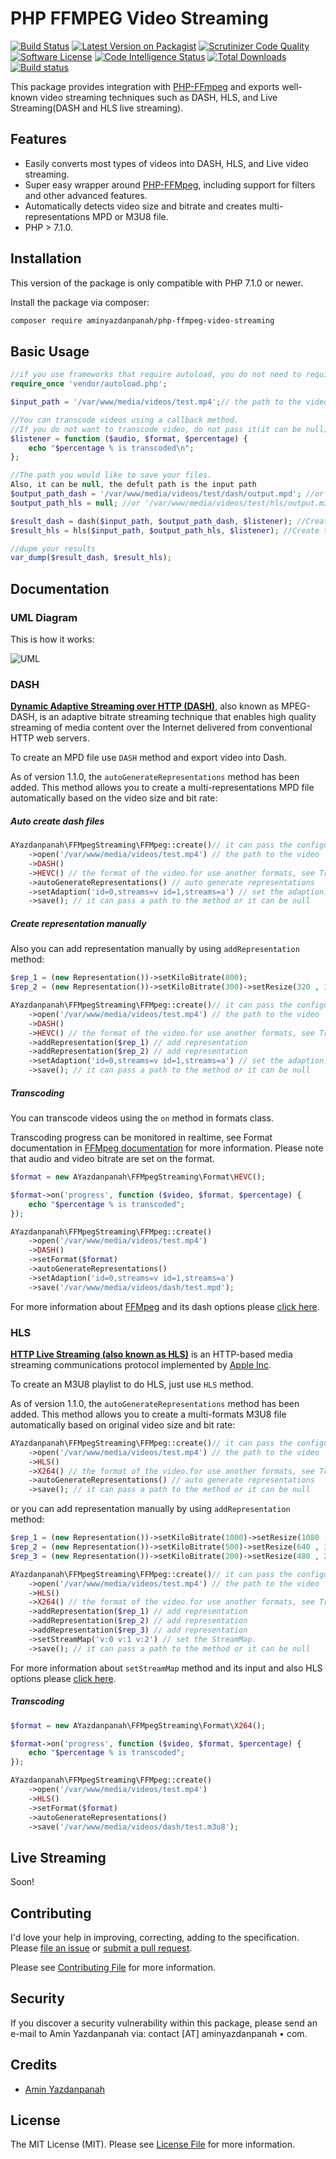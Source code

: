 # PHP FFMPEG Video Streaming

[![Build Status](https://travis-ci.org/aminyazdanpanah/PHP-FFmpeg-video-streaming.svg?branch=master)](https://travis-ci.org/aminyazdanpanah/PHP-FFmpeg-video-streaming)
[![Latest Version on Packagist](https://img.shields.io/packagist/v/aminyazdanpanah/php-ffmpeg-video-streaming.svg?style=flat-square)](https://packagist.org/packages/aminyazdanpanah/php-ffmpeg-video-streaming)
[![Scrutinizer Code Quality](https://scrutinizer-ci.com/g/aminyazdanpanah/PHP-FFmpeg-video-streaming/badges/quality-score.png?b=master)](https://scrutinizer-ci.com/g/aminyazdanpanah/PHP-FFmpeg-video-streaming/?branch=master)
[![Software License](https://img.shields.io/badge/license-MIT-brightgreen.svg?style=flat-square)](https://github.com/aminyazdanpanah/PHP-FFmpeg-video-streaming/blob/master/LICENSE)
[![Code Intelligence Status](https://scrutinizer-ci.com/g/aminyazdanpanah/PHP-FFmpeg-video-streaming/badges/code-intelligence.svg?b=master)](https://scrutinizer-ci.com/code-intelligence)
[![Total Downloads](https://img.shields.io/packagist/dt/aminyazdanpanah/php-ffmpeg-video-streaming.svg?style=flat-square)](https://packagist.org/packages/aminyazdanpanah/php-ffmpeg-video-streaming)
[![Build status](https://img.shields.io/appveyor/ci/aminyazdanpanah/PHP-FFmpeg-video-streaming/master.svg?style=flat-square&logo=appveyor)](https://ci.appveyor.com/project/aminyazdanpanah/php-ffmpeg-video-streaming)

This package provides integration with [PHP-FFmpeg](https://github.com/PHP-FFMpeg/PHP-FFMpeg) and exports well-known video streaming techniques such as DASH, HLS, and Live Streaming(DASH and HLS live streaming).

## Features
* Easily converts most types of videos into DASH, HLS, and Live video streaming.
* Super easy wrapper around [PHP-FFMpeg](https://github.com/PHP-FFMpeg/PHP-FFMpeg), including support for filters and other advanced features.
* Automatically detects video size and bitrate and creates multi-representations MPD or M3U8 file.
* PHP > 7.1.0.

## Installation

This version of the package is only compatible with PHP 7.1.0 or newer.

Install the package via composer:

``` bash
composer require aminyazdanpanah/php-ffmpeg-video-streaming
```

## Basic Usage

``` php
//if you use frameworks that require autoload, you do not need to require it
require_once 'vendor/autoload.php'; 

$input_path = '/var/www/media/videos/test.mp4';// the path to the video

//You can transcode videos using a callback method.
//If you do not want to transcode video, do not pass it(it can be null)
$listener = function ($audio, $format, $percentage) {
    echo "$percentage % is transcoded\n";
};

//The path you would like to save your files.
Also, it can be null, the defult path is the input path
$output_path_dash = '/var/www/media/videos/test/dash/output.mpd'; //or null
$output_path_hls = null; //or '/var/www/media/videos/test/hls/output.m3u8'

$result_dash = dash($input_path, $output_path_dash, $listener); //Create the dash files
$result_hls = hls($input_path, $output_path_hls, $listener); //Create the hls files

//dupm your results
var_dump($result_dash, $result_hls);
```

## Documentation

### UML Diagram
This is how it works:


![UML](/docs/uml-class1.png?raw=true "UML")


### DASH
**[Dynamic Adaptive Streaming over HTTP (DASH)](https://en.wikipedia.org/wiki/Dynamic_Adaptive_Streaming_over_HTTP)**, also known as MPEG-DASH, is an adaptive bitrate streaming technique that enables high quality streaming of media content over the Internet delivered from conventional HTTP web servers.

To create an MPD file use `DASH` method and export video into Dash.

 
As of version 1.1.0, the ```autoGenerateRepresentations``` method has been added. This method allows you to create a multi-representations MPD file automatically based on the video size and bit rate:
##### Auto create dash files
``` php
AYazdanpanah\FFMpegStreaming\FFMpeg::create()// it can pass the configuration and logger to the method  or it can be null
    ->open('/var/www/media/videos/test.mp4') // the path to the video
    ->DASH()
    ->HEVC() // the format of the video.for use another formats, see Traits\Formats
    ->autoGenerateRepresentations() // auto generate representations
    ->setAdaption('id=0,streams=v id=1,streams=a') // set the adaption.
    ->save(); // it can pass a path to the method or it can be null
```


##### Create representation manually

Also you can add representation manually by using  ```addRepresentation``` method:

``` php
$rep_1 = (new Representation())->setKiloBitrate(800);
$rep_2 = (new Representation())->setKiloBitrate(300)->setResize(320 , 170);

AYazdanpanah\FFMpegStreaming\FFMpeg::create()// it can pass the configuration and logger to the method or it can be null
    ->open('/var/www/media/videos/test.mp4') // the path to the video
    ->DASH()
    ->HEVC() // the format of the video.for use another formats, see Traits\Formats
    ->addRepresentation($rep_1) // add representation
    ->addRepresentation($rep_2) // add representation
    ->setAdaption('id=0,streams=v id=1,streams=a') // set the adaption.
    ->save(); // it can pass a path to the method or it can be null

```


##### Transcoding

You can transcode videos using the `on` method in formats class.
 
 Transcoding progress can be monitored in realtime, see Format documentation
in [FFMpeg documentation](https://github.com/PHP-FFMpeg/PHP-FFMpeg#documentation) for more information.
Please note that audio and video bitrate are set on the format.

``` php
$format = new AYazdanpanah\FFMpegStreaming\Format\HEVC();

$format->on('progress', function ($video, $format, $percentage) {
    echo "$percentage % is transcoded";
});

AYazdanpanah\FFMpegStreaming\FFMpeg::create()
    ->open('/var/www/media/videos/test.mp4')
    ->DASH()
    ->setFormat($format)
    ->autoGenerateRepresentations()
    ->setAdaption('id=0,streams=v id=1,streams=a')
    ->save('/var/www/media/videos/dash/test.mpd');

```



For more information about [FFMpeg](https://ffmpeg.org/) and its dash options please [click here](https://ffmpeg.org/ffmpeg-formats.html#dash-2).
### HLS

**[HTTP Live Streaming (also known as HLS)](https://en.wikipedia.org/wiki/HTTP_Live_Streaming)** is an HTTP-based media streaming communications protocol implemented by [Apple Inc](https://www.apple.com/).

To create an M3U8 playlist to do HLS, just use `HLS` method.

As of version 1.1.0, the ```autoGenerateRepresentations``` method has been added. This method allows you to create a multi-formats M3U8 file automatically based on original video size and bit rate:

``` php
AYazdanpanah\FFMpegStreaming\FFMpeg::create()// it can pass the configuration and logger to the method or it can be null
    ->open('/var/www/media/videos/test.mp4') // the path to the video
    ->HLS()
    ->X264() // the format of the video.for use another formats, see Traits\Formats
    ->autoGenerateRepresentations() // auto generate representations
    ->save(); // it can pass a path to the method or it can be null
```

or you can add representation manually by using  ```addRepresentation``` method:

``` php
$rep_1 = (new Representation())->setKiloBitrate(1000)->setResize(1080 , 720);
$rep_2 = (new Representation())->setKiloBitrate(500)->setResize(640 , 360);
$rep_3 = (new Representation())->setKiloBitrate(200)->setResize(480 , 240);

AYazdanpanah\FFMpegStreaming\FFMpeg::create()// it can pass the configuration and logger to the method or it can be null
    ->open('/var/www/media/videos/test.mp4') // the path to the video
    ->HLS()
    ->X264() // the format of the video.for use another formats, see Traits\Formats
    ->addRepresentation($rep_1) // add representation
    ->addRepresentation($rep_2) // add representation
    ->addRepresentation($rep_3) // add representation
    ->setStreamMap('v:0 v:1 v:2') // set the StreamMap.
    ->save(); // it can pass a path to the method or it can be null
```
For more information about `setStreamMap` method and its input and also HLS options please [click here](https://ffmpeg.org/ffmpeg-formats.html#hls-2).


##### Transcoding

``` php
$format = new AYazdanpanah\FFMpegStreaming\Format\X264();

$format->on('progress', function ($video, $format, $percentage) {
    echo "$percentage % is transcoded";
});

AYazdanpanah\FFMpegStreaming\FFMpeg::create()
    ->open('/var/www/media/videos/test.mp4')
    ->HLS()
    ->setFormat($format)
    ->autoGenerateRepresentations()
    ->save('/var/www/media/videos/dash/test.m3u8');
```


## Live Streaming

Soon!

## Contributing

I'd love your help in improving, correcting, adding to the specification.
Please [file an issue](https://github.com/aminyazdanpanah/PHP-FFmpeg-video-streaming/issues)
or [submit a pull request](https://github.com/aminyazdanpanah/PHP-FFmpeg-video-streaming/pulls).

Please see [Contributing File](https://github.com/aminyazdanpanah/PHP-FFmpeg-video-streaming/blob/master/CONTRIBUTING.md) for more information.

## Security

If you discover a security vulnerability within this package, please send an e-mail to Amin Yazdanpanah via:
contact [AT] aminyazdanpanah • com.
## Credits

- [Amin Yazdanpanah](http://www.aminyazdanpanah.com/?u=github.com/aminyazdanpanah/PHP-FFmpeg-video-streaming)

## License

The MIT License (MIT). Please see [License File](https://github.com/aminyazdanpanah/PHP-FFmpeg-video-streaming/blob/master/LICENSE) for more information.
